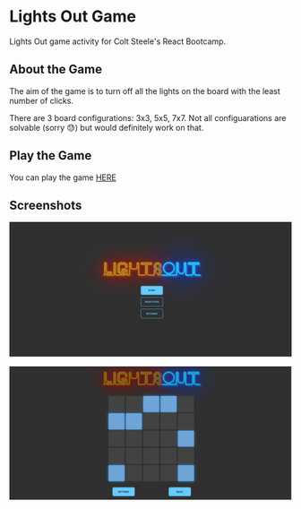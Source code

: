 # Lights Out Game

Lights Out game activity for Colt Steele's React Bootcamp.

## About the Game

The aim of the game is to turn off all the lights on the board with the least number of clicks.

There are 3 board configurations: 3x3, 5x5, 7x7. Not all configuarations are solvable (sorry :sweat:) but would definitely work on that.

## Play the Game

You can play the game [HERE](https://ealmario.github.io/lights-out/)

## Screenshots

![LightsOutGame](https://github.com/ealmario/lights-out/blob/main/public/images/lightsout-screen.jpg)

![LightsOutGame](https://github.com/ealmario/lights-out/blob/main/public/images/lightsout-screen02.jpg)

